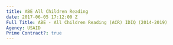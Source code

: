 ```yaml
---
title: ABE All Children Reading
date: 2017-06-05 17:12:00 Z
Full Title: ABE - All Children Reading (ACR) IDIQ (2014-2019)
Agency: USAID
Prime Contract?: true
---
```


